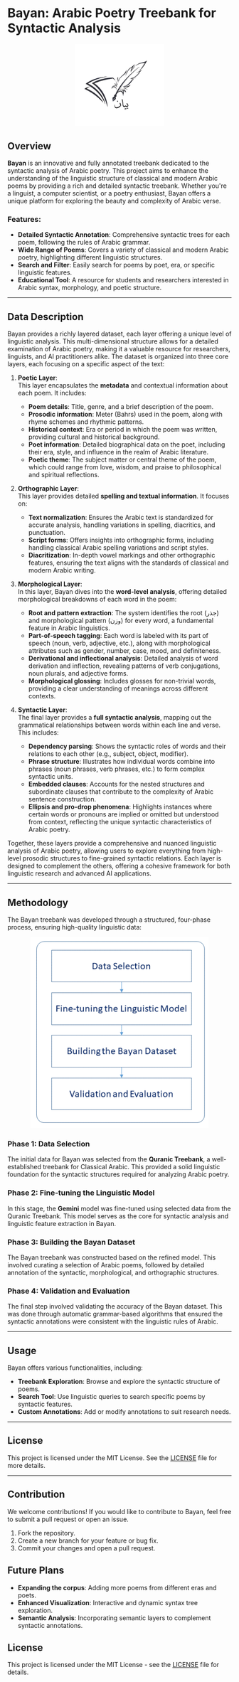 # Bayan: Arabic Poetry Treebank for Syntactic Analysis

 <p align="center"> 
 <img src = "https://raw.githubusercontent.com/NoorBayan/Bayan/main/images/BayanLogo.png" width = "200px"/>
 </p>
 
## Overview

**Bayan** is an innovative and fully annotated treebank dedicated to the syntactic analysis of Arabic poetry. This project aims to enhance the understanding of the linguistic structure of classical and modern Arabic poems by providing a rich and detailed syntactic treebank. Whether you're a linguist, a computer scientist, or a poetry enthusiast, Bayan offers a unique platform for exploring the beauty and complexity of Arabic verse.

### Features:
- **Detailed Syntactic Annotation**: Comprehensive syntactic trees for each poem, following the rules of Arabic grammar.
- **Wide Range of Poems**: Covers a variety of classical and modern Arabic poetry, highlighting different linguistic structures.
- **Search and Filter**: Easily search for poems by poet, era, or specific linguistic features.
- **Educational Tool**: A resource for students and researchers interested in Arabic syntax, morphology, and poetic structure.

---

## Data Description
Bayan provides a richly layered dataset, each layer offering a unique level of linguistic analysis. This multi-dimensional structure allows for a detailed examination of Arabic poetry, making it a valuable resource for researchers, linguists, and AI practitioners alike. The dataset is organized into three core layers, each focusing on a specific aspect of the text:

1. **Poetic Layer**:  
   This layer encapsulates the **metadata** and contextual information about each poem. It includes:
   - **Poem details**: Title, genre, and a brief description of the poem.
   - **Prosodic information**: Meter (Bahrs) used in the poem, along with rhyme schemes and rhythmic patterns.
   - **Historical context**: Era or period in which the poem was written, providing cultural and historical background.
   - **Poet information**: Detailed biographical data on the poet, including their era, style, and influence in the realm of Arabic literature.
   - **Poetic theme**: The subject matter or central theme of the poem, which could range from love, wisdom, and praise to philosophical and spiritual reflections.
   
2. **Orthographic Layer**:  
   This layer provides detailed **spelling and textual information**. It focuses on:
   - **Text normalization**: Ensures the Arabic text is standardized for accurate analysis, handling variations in spelling, diacritics, and punctuation.
   - **Script forms**: Offers insights into orthographic forms, including handling classical Arabic spelling variations and script styles.
   - **Diacritization**: In-depth vowel markings and other orthographic features, ensuring the text aligns with the standards of classical and modern Arabic writing.

3. **Morphological Layer**:  
   In this layer, Bayan dives into the **word-level analysis**, offering detailed morphological breakdowns of each word in the poem:
   - **Root and pattern extraction**: The system identifies the root (جذر) and morphological pattern (وزن) for every word, a fundamental feature in Arabic linguistics.
   - **Part-of-speech tagging**: Each word is labeled with its part of speech (noun, verb, adjective, etc.), along with morphological attributes such as gender, number, case, mood, and definiteness.
   - **Derivational and inflectional analysis**: Detailed analysis of word derivation and inflection, revealing patterns of verb conjugations, noun plurals, and adjective forms.
   - **Morphological glossing**: Includes glosses for non-trivial words, providing a clear understanding of meanings across different contexts.

4. **Syntactic Layer**:  
   The final layer provides a **full syntactic analysis**, mapping out the grammatical relationships between words within each line and verse. This includes:
   - **Dependency parsing**: Shows the syntactic roles of words and their relations to each other (e.g., subject, object, modifier).
   - **Phrase structure**: Illustrates how individual words combine into phrases (noun phrases, verb phrases, etc.) to form complex syntactic units.
   - **Embedded clauses**: Accounts for the nested structures and subordinate clauses that contribute to the complexity of Arabic sentence construction.
   - **Ellipsis and pro-drop phenomena**: Highlights instances where certain words or pronouns are implied or omitted but understood from context, reflecting the unique syntactic characteristics of Arabic poetry.

Together, these layers provide a comprehensive and nuanced linguistic analysis of Arabic poetry, allowing users to explore everything from high-level prosodic structures to fine-grained syntactic relations. Each layer is designed to complement the others, offering a cohesive framework for both linguistic research and advanced AI applications.

---

## Methodology

The Bayan treebank was developed through a structured, four-phase process, ensuring high-quality linguistic data:

 <p align="center"> 
 <img src = "https://raw.githubusercontent.com/NoorBayan/Bayan/main/images/BayanMethodology.png" width = "400px"/>
 </p>
 
### Phase 1: Data Selection
The initial data for Bayan was selected from the **Quranic Treebank**, a well-established treebank for Classical Arabic. This provided a solid linguistic foundation for the syntactic structures required for analyzing Arabic poetry.

### Phase 2: Fine-tuning the Linguistic Model
In this stage, the **Gemini** model was fine-tuned using selected data from the Quranic Treebank. This model serves as the core for syntactic analysis and linguistic feature extraction in Bayan.

### Phase 3: Building the Bayan Dataset
The Bayan treebank was constructed based on the refined model. This involved curating a selection of Arabic poems, followed by detailed annotation of the syntactic, morphological, and orthographic structures.

### Phase 4: Validation and Evaluation
The final step involved validating the accuracy of the Bayan dataset. This was done through automatic grammar-based algorithms that ensured the syntactic annotations were consistent with the linguistic rules of Arabic.

---

## Usage

Bayan offers various functionalities, including:
- **Treebank Exploration**: Browse and explore the syntactic structure of poems.
- **Search Tool**: Use linguistic queries to search specific poems by syntactic features.
- **Custom Annotations**: Add or modify annotations to suit research needs.

---

## License

This project is licensed under the MIT License. See the [LICENSE](LICENSE) file for more details.

---

## Contribution

We welcome contributions! If you would like to contribute to Bayan, feel free to submit a pull request or open an issue.

1. Fork the repository.
2. Create a new branch for your feature or bug fix.
3. Commit your changes and open a pull request.

## Future Plans
- **Expanding the corpus**: Adding more poems from different eras and poets.
- **Enhanced Visualization**: Interactive and dynamic syntax tree exploration.
- **Semantic Analysis**: Incorporating semantic layers to complement syntactic annotations.

## License

This project is licensed under the MIT License - see the [LICENSE](LICENSE) file for details.
